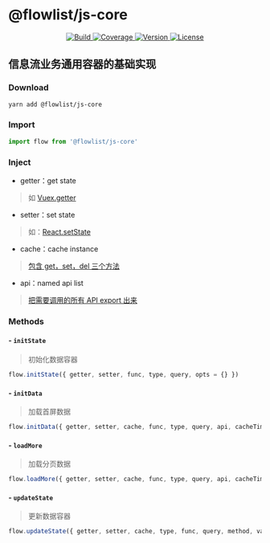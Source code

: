 # @flowlist/js-core

<p align="center">
    <a target="_blank" href="https://travis-ci.org/github/flowlist/js-core">
        <img alt="Build" src="https://travis-ci.org/flowlist/js-core.svg?branch=master" />
    </a>
    <a target="_blank" href="https://codecov.io/gh/flowlist/js-core">
        <img alt="Coverage" src="https://codecov.io/gh/flowlist/js-core/branch/master/graph/badge.svg" />
    </a>
    <a target="_blank" href="https://www.npmjs.com/package/@flowlist/js-core">
        <img alt="Version" src="https://badge.fury.io/js/%40flowlist%2Fjs-core.svg" />
    </a>
    <a target="_blank" href="https://github.com/flowlist/js-core/blob/master/LICENSE">
        <img alt="License" src="https://gitlicense.com/badge/flowlist/js-core"/>
    </a>
</p>

## 信息流业务通用容器的基础实现

### Download

``` bash
yarn add @flowlist/js-core
```

### Import
```javascript
import flow from '@flowlist/js-core'
```

### Inject

- getter：get state
> 如 [Vuex.getter](https://github.com/flowlist/js-core/blob/master/tests/unit/env.js#L3)

- setter：set state
> 如：[React.setState](https://github.com/flowlist/js-core/blob/master/tests/unit/env.js#L8)

- cache：cache instance
> [包含 get<Promise>，set<Promise>，del 三个方法](https://github.com/flowlist/js-core/blob/master/tests/unit/env.js#L20)

- api：named api list
> [把需要调用的所有 API export 出来](https://github.com/flowlist/js-core/blob/master/tests/unit/api.js)

### Methods

#### - `initState`

> 初始化数据容器

```javascript
flow.initState({ getter, setter, func, type, query, opts = {} })
```

#### - `initData`

> 加载首屏数据

```javascript
flow.initData({ getter, setter, cache, func, type, query, api, cacheTimeout, uniqueKey, callback })
```

#### - `loadMore`

> 加载分页数据

```javascript
flow.loadMore({ getter, setter, cache, func, type, query, api, cacheTimeout, uniqueKey, errorRetry, callback })
```

#### - `updateState`

> 更新数据容器

```javascript
flow.updateState({ getter, setter, cache, type, func, query, method, value, id, uniqueKey, changeKey, cacheTimeout })
```

